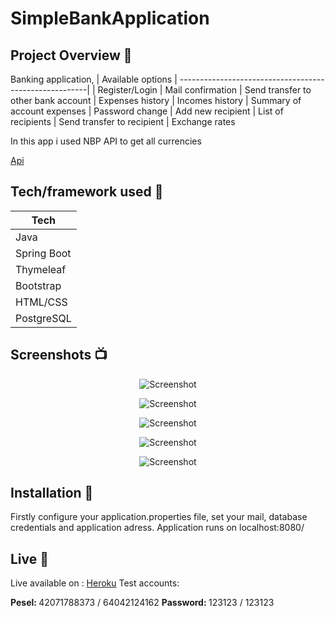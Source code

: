 # SimpleBankApplication

## Project Overview 🎉

Banking application,
| Available options
| -------------------------------------------------------|
| Register/Login 
| Mail confirmation
| Send transfer to other bank account
| Expenses history
| Incomes history
| Summary of account expenses
| Password change
| Add new recipient
| List of recipients
| Send transfer to recipient
| Exchange rates

<p>In this app i used NBP API to get all currencies</p> <a href="http://api.nbp.pl/">Api</a>

## Tech/framework used 🔧

| Tech                                                    
| -------------------------------------------------------|
| Java                           
| Spring Boot                          
| Thymeleaf   
| Bootstrap
| HTML/CSS 
| PostgreSQL 


## Screenshots 📺

<p align="center">
    <img src="https://i.imgur.com/c42k2fI.png" alt="Screenshot">
</p>

<p align="center">
    <img src="https://i.imgur.com/HphL44D.png" alt="Screenshot">
</p>

<p align="center">
    <img src="https://i.imgur.com/EAUcTea.png" alt="Screenshot">
</p>

<p align="center">
    <img src="https://i.imgur.com/ChuNnRr.png" alt="Screenshot">
</p>

<p align="center">
    <img src="https://i.imgur.com/1VLxPlB.png" alt="Screenshot">
</p>


## Installation 💾

Firstly configure your application.properties file, set your mail, database credentials and application adress.
Application runs on localhost:8080/

## Live 📍

Live available on : <a href="https://simplebanksaqie.herokuapp.com"/>Heroku</a>
Test accounts: 


<b> Pesel: </b> 42071788373 / 64042124162
<b> Password: </b> 123123 / 123123
